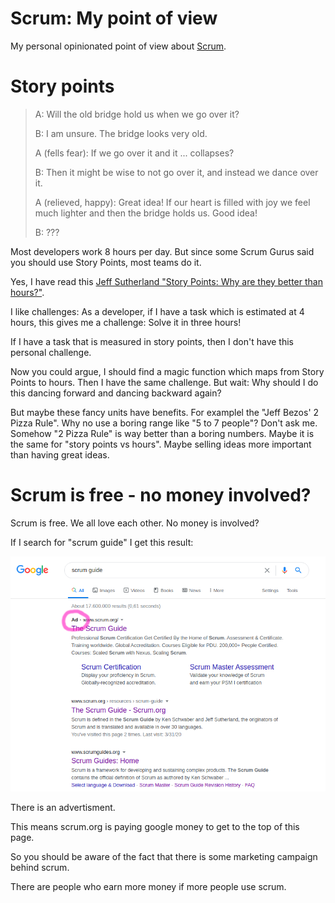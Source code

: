 # Scrum: My point of view

My personal opinionated point of view about [Scrum](https://en.wikipedia.org/wiki/Scrum).

# Story points

> A: Will the old bridge hold us when we go over it?
>
> B: I am unsure. The bridge looks very old.
>
> A (fells fear): If we go over it and it ... collapses?
>
> B: Then it might be wise to not go over it, and instead we dance over it.
>
> A (relieved, happy): Great idea! If our heart is filled with joy we feel much lighter and then the bridge holds us. Good idea!
>
> B: ???

Most developers work 8 hours per day. But since some Scrum Gurus said you should use Story Points, most teams do it.

Yes, I have read this [Jeff Sutherland "Story Points: Why are they better than hours?"](https://www.scruminc.com/story-points-why-are-they-better-than/).

I like challenges: As a developer, if I have a task which is estimated at 4 hours, this gives me a challenge: Solve it in three hours!

If I have a task that is measured in story points, then I don't have this personal challenge.

Now you could argue, I should find a magic function which maps from Story Points to hours. Then I have the same challenge. But wait: Why should I do this dancing forward and dancing backward again? 

But maybe these fancy units have benefits. For examplel the "Jeff Bezos' 2 Pizza Rule". Why no use a boring range like "5 to 7 people"? Don't ask me. Somehow "2 Pizza Rule" is way better than a boring numbers. Maybe it is the same for "story points vs hours". Maybe selling ideas more important than having great ideas.


# Scrum is free - no money involved?

Scrum is free. We all love each other. No money is involved?

If I search for "scrum guide" I get this result:

![google search for "scrum guide"](scrum-guide--google-search2.png)

There is an advertisment.

This means scrum.org is paying google money to get to the top of this page.

So you should be aware of the fact that there is some marketing campaign behind scrum.

There are people who earn more money if more people use scrum.

